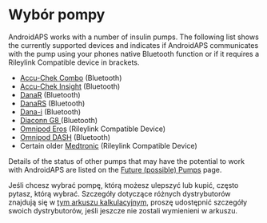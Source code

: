 # Wybór pompy

AndroidAPS works with a number of insulin pumps. The following list shows the currently supported devices and indicates if AndroidAPS communicates with the pump using your phones native Bluetooth function or if it requires a Rileylink Compatible device in brackets.

- [Accu-Chek Combo](../Configuration/Accu-Chek-Combo-Pump.md) (Bluetooth)
- [Accu-Chek Insight](../Configuration/Accu-Chek-Insight-Pump.md) (Bluetooth)
- [DanaR](../Configuration/DanaR-Insulin-Pump.md) (Bluetooth)
- [DanaRS](../Configuration/DanaRS-Insulin-Pump.md) (Bluetooth)
- [Dana-i](../Configuration/DanaRS-Insulin-Pump.md) (Bluetooth)
- [Diaconn G8 ](../Configuration/DiaconnG8.md) (Bluetooth)
- [Omnipod Eros](../Configuration/OmnipodEros.md) (Rileylink Compatible Device)
- [Omnipod DASH](../Configuration/OmnipodDASH.md) (Bluetooth)
- Certain older [Medtronic](../Configuration/MedtronicPump.md) (Rileylink Compatible Device)

Details of the status of other pumps that may have the potential to work with AndroidAPS are listed on the [Future (possible) Pumps](Future-possible-Pump-Drivers.md) page.

Jeśli chcesz wybrać pompę, którą możesz ulepszyć lub kupić, często pytasz, którą wybrać. Szczegóły dotyczące różnych dystrybutorów znajdują się w [tym arkuszu kalkulacyjnym](https://drive.google.com/open?id=1CRfmmjA-0h_9nkRViP3J9FyflT9eu-a8HeMrhrKzKz0), proszę udostępnić szczegóły swoich dystrybutorów, jeśli jeszcze nie zostali wymienieni w arkuszu.